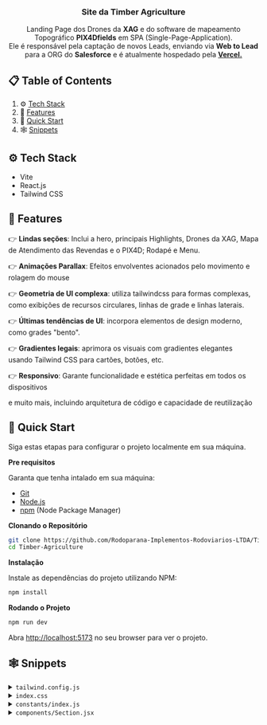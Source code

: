 <div align="center">

  <h3 align="center">Site da Timber Agriculture</h3>

   <div align="center">
     Landing Page dos Drones da <b>XAG</b> e do software de mapeamento Topográfico <b>PIX4Dfields</b> em SPA (Single-Page-Application).<br>
     Ele é responsável pela captação de novos Leads, enviando via <b>Web to Lead</b> para a ORG do <b>Salesforce</b> e é atualmente hospedado pela <a href="https://vercel.com/" target="_blank"><b>Vercel.</b></a>
    </div>
</div>

## 📋 <a name="table">Table of Contents</a>

1. ⚙️ [Tech Stack](#tech-stack)
2. 🔋 [Features](#features)
3. 🤸 [Quick Start](#quick-start)
4. 🕸️ [Snippets](#snippets)

## <a name="tech-stack">⚙️ Tech Stack</a>

- Vite
- React.js
- Tailwind CSS

## <a name="features">🔋 Features</a>

👉 **Lindas seções**: Inclui a hero, principais Highlights, Drones da XAG, Mapa de Atendimento das Revendas e o PIX4D; Rodapé e Menu.

👉 **Animações Parallax**: Efeitos envolventes acionados pelo movimento e rolagem do mouse

👉 **Geometria de UI complexa**: utiliza tailwindcss para formas complexas, como exibições de recursos circulares, linhas de grade e linhas laterais.

👉 **Últimas tendências de UI**: incorpora elementos de design moderno, como grades "bento".

👉 **Gradientes legais**: aprimora os visuais com gradientes elegantes usando Tailwind CSS para cartões, botões, etc.

👉 **Responsivo**: Garante funcionalidade e estética perfeitas em todos os dispositivos

e muito mais, incluindo arquitetura de código e capacidade de reutilização

## <a name="quick-start">🤸 Quick Start</a>

Siga estas etapas para configurar o projeto localmente em sua máquina.

**Pre requisitos**

Garanta que tenha intalado em sua máquina:

- [Git](https://git-scm.com/)
- [Node.js](https://nodejs.org/en)
- [npm](https://www.npmjs.com/) (Node Package Manager)

**Clonando o Repositório**

```bash
git clone https://github.com/Rodoparana-Implementos-Rodoviarios-LTDA/Timber-Agriculture.git
cd Timber-Agriculture
```

**Instalação**

Instale as dependências do projeto utilizando NPM:

```bash
npm install
```

**Rodando o Projeto**

```bash
npm run dev
```

Abra [http://localhost:5173](http://localhost:5173) no seu browser para ver o projeto.

## <a name="snippets">🕸️ Snippets</a>

<details>
<summary><code>tailwind.config.js</code></summary>

```javascript
/** @type {import('tailwindcss').Config} */
import { fontFamily } from "tailwindcss/defaultTheme";
import plugin from "tailwindcss/plugin";

export default {
  content: ["./index.html", "./src/**/*.{js,ts,jsx,tsx}"],
  theme: {
    extend: {
      colors: {
        color: {
          1: "#14b8a6",
          2: "#FFC876",
          3: "#FF776F",
          4: "#7ADB78",
          5: "#858DFF",
          6: "#98f0ff",
        },
        stroke: {
          1: "#500724",
        },
        n: {
          1: "#FFFFFF",
          2: "#fef2f2",
          3: "#fee2e2",
          4: "#fecaca",
          5: "#fca5a5",
          6: "#500724",
          7: "#ef4444",
          8: "#171717",
          9: "#500724",
          10: "#b91c1c",
          11: "#991b1b",
          12: "#7f1d1d",
          13: "#4c0519",
        },
      },
      fontFamily: {
        sans: ["var(--font-sora)", ...fontFamily.sans],
        code: "var(--font-code)",
        grotesk: "var(--font-grotesk)",
      },
      letterSpacing: {
        tagline: ".15em",
      },
      spacing: {
        0.25: "0.0625rem",
        7.5: "1.875rem",
        15: "3.75rem",
      },
      opacity: {
        15: ".15",
      },
      transitionDuration: {
        DEFAULT: "200ms",
      },
      transitionTimingFunction: {
        DEFAULT: "linear",
      },
      zIndex: {
        1: "1",
        2: "2",
        3: "3",
        4: "4",
        5: "5",
      },
      borderWidth: {
        DEFAULT: "0.0625rem",
      },
      backgroundImage: {
        "radial-gradient": "radial-gradient(var(--tw-gradient-stops))",
        "conic-gradient":
          "conic-gradient(from 225deg, #500724, #4c0519, #500724)",
      },
    },
  },
  plugins: [
    plugin(function ({ addBase, addComponents, addUtilities }) {
      addBase({});
      addComponents({
        ".container": {
          "@apply max-w-[77.5rem] mx-auto px-5 md:px-10 lg:px-15 xl:max-w-[87.5rem]":
            {},
        },
        ".h1": {
          "@apply font-semibold text-[2.5rem] leading-[3.25rem] md:text-[2.75rem] md:leading-[3.75rem] lg:text-[3.25rem] lg:leading-[4.0625rem] xl:text-[3.75rem] xl:leading-[4.5rem]":
            {},
        },
        ".h2": {
          "@apply text-[1.75rem] leading-[2.5rem] md:text-[2rem] md:leading-[2.5rem] lg:text-[2.5rem] lg:leading-[3.5rem] xl:text-[3rem] xl:leading-tight":
            {},
        },
        ".h3": {
          "@apply text-[2rem] leading-normal md:text-[2.5rem]": {},
        },
        ".h4": {
          "@apply text-[2rem] leading-normal": {},
        },
        ".h5": {
          "@apply text-2xl leading-normal": {},
        },
        ".h6": {
          "@apply font-semibold text-lg leading-8": {},
        },
        ".body-1": {
          "@apply text-[0.875rem] leading-[1.5rem] md:text-[1rem] md:leading-[1.75rem] lg:text-[1.25rem] lg:leading-8":
            {},
        },
        ".body-2": {
          "@apply font-light text-[0.875rem] leading-6 md:text-base": {},
        },
        ".caption": {
          "@apply text-sm": {},
        },
        ".tagline": {
          "@apply font-grotesk font-light text-xs tracking-tagline uppercase":
            {},
        },
        ".quote": {
          "@apply font-code text-lg leading-normal": {},
        },
        ".button": {
          "@apply font-code text-xs font-bold uppercase tracking-wider": {},
        },
      });
      addUtilities({
        ".tap-highlight-color": {
          "-webkit-tap-highlight-color": "rgba(0, 0, 0, 0)",
        },
      });
    }),
  ],
};

```

</details>

<details>
<summary><code>index.css</code></summary>

```css
@import url("https://fonts.googleapis.com/css2?family=Sora:wght@300;400;600&display=swap");
@import url("https://fonts.googleapis.com/css2?family=Source+Code+Pro:wght@400;600;700&display=swap");
@import url("https://fonts.googleapis.com/css2?family=Space+Grotesk:wght@300&display=swap");

@tailwind base;
@tailwind components;
@tailwind utilities;

:root {
  --font-sora: "Sora", sans-serif;
  --font-code: "Source Code Pro", monospace;
  --font-grotesk: "Space Grotesk", sans-serif;
  color-scheme: dark;
}

* {
  scroll-behavior: smooth
}

@layer base {
  body {
    @apply font-sans bg-zinc-950 text-n-1 text-base;
  }
}

.rotate-45 {
  @apply rotate-[45deg]
}

.rotate-90 {
  @apply rotate-[90deg]
}

.rotate-135 {
  @apply rotate-[135deg]
}

.rotate-180 {
  @apply rotate-[180deg]
}

.rotate-225 {
  @apply rotate-[225deg]
}

.rotate-270 {
  @apply rotate-[270deg]
}

.rotate-315 {
  @apply rotate-[315deg]
}

.rotate-360 {
  @apply rotate-[360deg]
}

.-rotate-45 {
  @apply rotate-[-45deg]
}

.-rotate-90 {
  @apply rotate-[-90deg]
}

.-rotate-135 {
  @apply rotate-[-135deg]
}

.-rotate-180 {
  @apply rotate-[-180deg]
}

.-rotate-225 {
  @apply rotate-[-225deg]
}

.-rotate-270 {
  @apply rotate-[-270deg]
}

.-rotate-315 {
  @apply rotate-[-315deg]
}

.-rotate-360 {
  @apply rotate-[-360deg]
}
```

</details>

<details>
<summary><code>constants/index.js</code></summary>

```javascript
import {
  benefitIcon1,
  benefitIcon2,
  benefitIcon3,
  benefitIcon4,
  benefitIcon5,
  benefitIcon6,
  benefitImage2,
  chromecast,
  disc02,
  discord,
  facebook,
  figma,
  framer,
  instagram,
  notification2,
  notification3,
  notification4,
  notion,
  photoshop,
  protopie,
  raindrop,
  recording01,
  recording03,
  roadmap1,
  roadmap2,
  roadmap3,
  roadmap4,
  slack,
  sliders04,
  lider,
  vitagran,
  drone,
  gps,
  target,
  texag,
  rodomaq,
  brava,
  agro,
} from "../assets";

export const navigation = [
  {
    id: "0",
    title: "Detalhes",
    url: "#details",
  },
  {
    id: "1",
    title: "PIX4Dfields",
    url: "#pix",
  },
  {
    id: "2",
    title: "Drones XAG",
    url: "#xag",
  },
];

export const heroIcons = [drone, gps, target, agro];

export const notificationImages = [notification4, notification3, notification2];

export const companyLogos = [texag, vitagran, lider, rodomaq, brava];

export const p100proServices = [
  {
    id: 0,
    title: "Desempenho Avançado de Carga e Tamanho",
  },
  {
    id: 1,
    title: "Eficiência de Proteção e Espalhamento da Colheita",
  },
  {
    id: 2,
    title: "Tecnologia de Pulverização e Espalhamento Avançada",
  },
];
export const v50Services = [
  {
    id: 0,
    title: "Capacidade de 20 kg para manejo eficiente de produtos agrícolas.",
  },
  {
    id: 1,
    title:
      "Troca rápida entre sistemas de pulverização e espalhamento para versatilidade operacional.",
  },
  {
    id: 2,
    title:
      "Proteção IPX6K e eficiência comprovada em áreas de até 13 hectares, ideal para agricultura de precisão.",
  },
];

export const p100proServicesIcons = [
  recording03,
  recording01,
  disc02,
  chromecast,
  sliders04,
];

export const field = [
  {
    id: "0",
    title: "Exploração",
    text: "Gere ortomosaicos precisos, modelos digitais de superfície, mapas de índice, zonas e mapas de prescrição precisos.  Corte seus campos até um limite de campo desejado para criar resultados mais direcionados.",
    imageUrl: roadmap1,
    colorful: true,
  },
  {
    id: "1",
    title: "Análise",
    text: "Gere ortomosaicos precisos, modelos digitais de superfície, mapas de índice, zonas e mapas de prescrição precisos.  Corte seus campos até um limite de campo desejado para criar resultados mais direcionados.",
    imageUrl: roadmap2,
  },
  {
    id: "2",
    title: "Integração",
    text: "Baixe todos os resultados, resultados e insights e importe-os para o software de gerenciamento agrícola de sua escolha em vários formatos padrão do setor.",
    imageUrl: roadmap3,
  },
  {
    id: "3",
    title: " Resultados em campo",
    text: "Crie mapas rapidamente (sem necessidade de conexão com a Internet) para tomar decisões e ações mais rápidas, sem sair do campo.",
    imageUrl: roadmap4,
  },
];

export const collabText =
  "Software avançado de mapeamento agrícola para análise aérea de culturas e agricultura digital";
export const collabContent = [
  {
    id: "0",
    title: "Sensoriamento Remoto",
    desc: "Colete imagens usando drones ou importe dados de satélite Sentinel-2 para uma análise aérea precisa.",
  },
  {
    id: "1",
    title: "Processamento Rápido",
    desc: "Obtenha mapas diretamente no campo em apenas 10 minutos com o novo módulo de radiometria.",
  },
  {
    id: "2",
    title: "Compartilhamento Fácil",
    desc: "Compartilhe mapas e relatórios em PDF de forma rápida e eficiente via PIX4Dcloud.",
  },
];

export const pricing = [
  {
    id: "0",
    title: "Plano Anual",
    description:
      "Aplicativo desktop com licença flutuante (1 dispositivo por vez).",
    price: "8.199",
    features: [
      "Processamento de desktop ilimitado e saídas de alta resolução.",
      "Suporte pessoal e atualizações incluídas durante sua assinatura.",
      "Assinatura anual recorrente. Cancele a qualquer momento.",
    ],
  },
];

export const benefits = [
  {
    id: "0",
    title: "Performance Superior",
    text: "Desfrute de capacidades de dispersão e pulverização sem precedentes, alcançando taxas de fluxo de até 12 L/min e dispersão de 110 kg/min. Com nossos drones, a eficiência e o rendimento estão garantidos.",
    backgroundUrl: "./src/assets/benefits/card-1.svg",
    iconUrl: benefitIcon1,
    imageUrl: benefitImage2,
  },
  {
    id: "1",
    title: "Flexibilidade Total",
    text: "Seja no modo totalmente autônomo ou manual, nossos drones adaptam-se às suas necessidades. Com designs dobráveis e módulos intercambiáveis, a versatilidade está ao seu alcance.",
    backgroundUrl: "./src/assets/benefits/card-2.svg",
    iconUrl: benefitIcon2,
    imageUrl: benefitImage2,
    light: true,
  },
  {
    id: "2",
    title: "Mapeamento Avançado",
    text: "Com o software Pix4DFields, mapear campos e pomares nunca foi tão fácil. Parâmetros pré-configurados e planejamento automático de rotas garantem precisão em cada operação.",
    backgroundUrl: "./src/assets/benefits/card-3.svg",
    iconUrl: benefitIcon3,
    imageUrl: benefitImage2,
  },
  {
    id: "3",
    title: "Segurança Incomparável",
    text: "Nossos drones são construídos para resistir. Classificações de proteção IPX6K e IPX7 combinadas com sistemas avançados de detecção de obstáculos garantem operações seguras em qualquer ambiente.",
    backgroundUrl: "./src/assets/benefits/card-4.svg",
    iconUrl: benefitIcon4,
    imageUrl: benefitImage2,
    light: true,
  },
  {
    id: "4",
    title: "Eficiência Energética",
    text: "Otimize suas operações com nossas soluções de energia resfriada a água, garantindo longevidade e desempenho máximo durante cada voo.",
    backgroundUrl: "./src/assets/benefits/card-5.svg",
    iconUrl: benefitIcon5,
    imageUrl: benefitImage2,
  },
  {
    id: "5",
    title: "Tecnologia de Ponta",
    text: "Aproveite o poder da tecnologia 4D e do radar adaptativo para uma detecção de obstáculos precisa e um mapeamento detalhado, tudo isso disponível na palma da sua mão com o Pix4DFields.",
    backgroundUrl: "./src/assets/benefits/card-6.svg",
    iconUrl: benefitIcon6,
    imageUrl: benefitImage2,
  },
];

export const socials = [
  {
    id: "2",
    title: "Instagram",
    iconUrl: instagram,
    url: "#",
  },
  {
    id: "4",
    title: "Facebook",
    iconUrl: facebook,
    url: "#",
  },
];
export const estadosBrasileiros = [
  { id: 1, name: "Acre" },
  { id: 2, name: "Alagoas" },
  { id: 3, name: "Amapá" },
  { id: 4, name: "Amazonas" },
  { id: 5, name: "Bahia" },
  { id: 6, name: "Ceará" },
  { id: 7, name: "Distrito Federal" },
  { id: 8, name: "Espírito Santo" },
  { id: 9, name: "Goiás" },
  { id: 10, name: "Maranhão" },
  { id: 11, name: "Mato Grosso" },
  { id: 12, name: "Mato Grosso do Sul" },
  { id: 13, name: "Minas Gerais" },
  { id: 14, name: "Pará" },
  { id: 15, name: "Paraíba" },
  { id: 16, name: "Paraná" },
  { id: 17, name: "Pernambuco" },
  { id: 18, name: "Piauí" },
  { id: 19, name: "Rio de Janeiro" },
  { id: 20, name: "Rio Grande do Norte" },
  { id: 21, name: "Rio Grande do Sul" },
  { id: 22, name: "Rondônia" },
  { id: 23, name: "Roraima" },
  { id: 24, name: "Santa Catarina" },
  { id: 25, name: "São Paulo" },
  { id: 26, name: "Sergipe" },
  { id: 27, name: "Tocantins" },
];

```

</details>

<details>
<summary><code>components/Section.jsx</code></summary>

```javascript
import SectionSvg from "../assets/svg/SectionSvg";

const Section = ({
  className,
  id,
  crosses,
  crossesOffset,
  customPaddings,
  children,
}) => {
  return (
    <div
      id={id}
      className={`
      relative 
      ${
        customPaddings ||
        `py-10 lg:py-16 xl:py-20 ${crosses ? "lg:py-32 xl:py-40" : ""}`
      } 
      ${className || ""}`}
    >
      {children}

      <div className="hidden absolute top-0 left-5 w-0.25 h-full bg-stroke-1 pointer-events-none md:block lg:left-7.5 xl:left-10" />
      <div className="hidden absolute top-0 right-5 w-0.25 h-full bg-stroke-1 pointer-events-none md:block lg:right-7.5 xl:right-10" />

      {crosses && (
        <>
          <div
            className={`hidden absolute top-0 left-7.5 right-7.5 h-0.25 bg-stroke-1 ${
              crossesOffset && crossesOffset
            } pointer-events-none lg:block xl:left-10 right-10`}
          />
          <SectionSvg crossesOffset={crossesOffset} />
        </>
      )}
    </div>
  );
};

export default Section;

```

</details>


